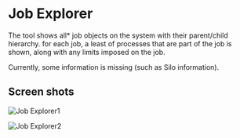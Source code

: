 # Job Explorer

The tool shows all* job objects on the system with their parent/child hierarchy. for each job, a least of processes that 
are part of the job is shown, along with any limits imposed on the job.

Currently, some information is missing (such as Silo information).

## Screen shots

![Job Explorer1](https://github.com/zodiacon/JobExplorer/blob/master/jobexplorer1.png)

![Job Explorer2](https://github.com/zodiacon/JobExplorer/blob/master/jobexplorer2.png)
